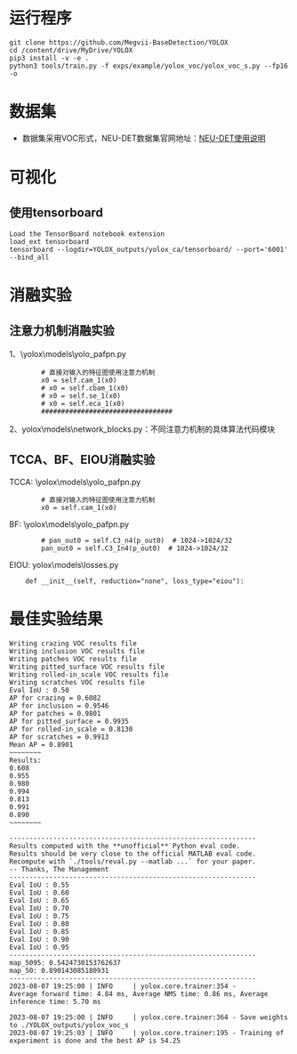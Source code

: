 # 运行程序
```
git clone https://github.com/Megvii-BaseDetection/YOLOX
cd /content/drive/MyDrive/YOLOX
pip3 install -v -e .
python3 tools/train.py -f exps/example/yolox_voc/yolox_voc_s.py --fp16 -o
```
# 数据集
* 数据集采用VOC形式，NEU-DET数据集官网地址：[NEU-DET使用说明](http://faculty.neu.edu.cn/songkechen/zh_CN/zdylm/263270/list/index.htm) 

# 可视化
## 使用tensorboard
```
Load the TensorBoard notebook extension
load_ext tensorboard
tensorboard --logdir=YOLOX_outputs/yolox_ca/tensorboard/ --port='6001' --bind_all
```
# 消融实验
## 注意力机制消融实验
1、\yolox\models\yolo_pafpn.py
```
        # 直接对输入的特征图使用注意力机制
        x0 = self.cam_1(x0)
        # x0 = self.cbam_1(x0)
        # x0 = self.se_1(x0)
        # x0 = self.eca_1(x0)
        #################################
```
2、yolox\models\network_blocks.py：不同注意力机制的具体算法代码模块
## TCCA、BF、EIOU消融实验
TCCA: \yolox\models\yolo_pafpn.py
```
        # 直接对输入的特征图使用注意力机制
        x0 = self.cam_1(x0)
```
BF: \yolox\models\yolo_pafpn.py
```
        # pan_out0 = self.C3_n4(p_out0)  # 1024->1024/32
        pan_out0 = self.C3_In4(p_out0)  # 1024->1024/32
```
EIOU: yolox\models\losses.py
```
    def __init__(self, reduction="none", loss_type="eiou"):
```

# 最佳实验结果
```
Writing crazing VOC results file
Writing inclusion VOC results file
Writing patches VOC results file
Writing pitted_surface VOC results file
Writing rolled-in_scale VOC results file
Writing scratches VOC results file
Eval IoU : 0.50
AP for crazing = 0.6082
AP for inclusion = 0.9546
AP for patches = 0.9801
AP for pitted_surface = 0.9935
AP for rolled-in_scale = 0.8130
AP for scratches = 0.9913
Mean AP = 0.8901
~~~~~~~~
Results:
0.608
0.955
0.980
0.994
0.813
0.991
0.890
~~~~~~~~

--------------------------------------------------------------
Results computed with the **unofficial** Python eval code.
Results should be very close to the official MATLAB eval code.
Recompute with `./tools/reval.py --matlab ...` for your paper.
-- Thanks, The Management
--------------------------------------------------------------
Eval IoU : 0.55
Eval IoU : 0.60
Eval IoU : 0.65
Eval IoU : 0.70
Eval IoU : 0.75
Eval IoU : 0.80
Eval IoU : 0.85
Eval IoU : 0.90
Eval IoU : 0.95
--------------------------------------------------------------
map_5095: 0.5424730153762637
map_50: 0.890143085180931
--------------------------------------------------------------
2023-08-07 19:25:00 | INFO     | yolox.core.trainer:354 - 
Average forward time: 4.84 ms, Average NMS time: 0.86 ms, Average inference time: 5.70 ms

2023-08-07 19:25:00 | INFO     | yolox.core.trainer:364 - Save weights to ./YOLOX_outputs/yolox_voc_s
2023-08-07 19:25:03 | INFO     | yolox.core.trainer:195 - Training of experiment is done and the best AP is 54.25
```
